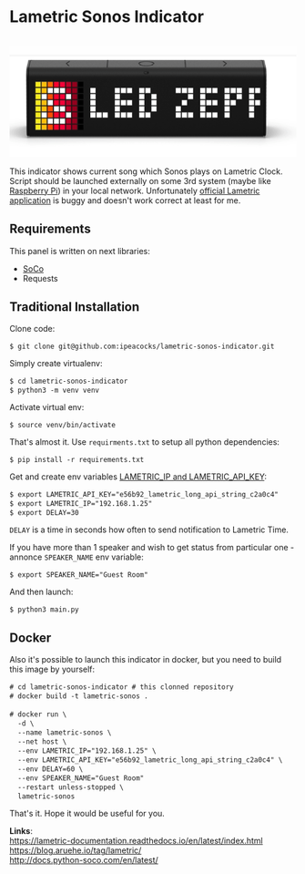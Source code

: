 # Lametric Sonos Indicator

<p align="center">
  <img width="550" src="image.gif" />
</p>

This indicator shows current song which Sonos plays on Lametric Clock. Script should be launched externally on some 3rd system (maybe like [Raspberry Pi](https://www.raspberrypi.org/)) in your local network. Unfortunately [official Lametric application](https://apps.lametric.com/apps/display_for_sonos/4961) is buggy and doesn't work correct at least for me. 

## Requirements

This panel is written on next libraries:

* [SoCo](https://github.com/SoCo/SoCo)
* Requests

## Traditional Installation

Clone code:
```
$ git clone git@github.com:ipeacocks/lametric-sonos-indicator.git
```
Simply create virtualenv:
```
$ cd lametric-sonos-indicator
$ python3 -m venv venv
```
Activate virtual env:
```
$ source venv/bin/activate
```
That's almost it. Use `requirments.txt` to setup all python dependencies:
```
$ pip install -r requirements.txt
```
Get and create env variables [LAMETRIC_IP and LAMETRIC_API_KEY](https://lametric-documentation.readthedocs.io/en/latest/guides/first-steps/first-local-notification.html#find-api-key):
```
$ export LAMETRIC_API_KEY="e56b92_lametric_long_api_string_c2a0c4"
$ export LAMETRIC_IP="192.168.1.25"
$ export DELAY=30
```
`DELAY` is a time in seconds how often to send notification to Lametric Time.

If you have more than 1 speaker and wish to get status from particular one - annonce `SPEAKER_NAME` env variable:
```
$ export SPEAKER_NAME="Guest Room"
```
And then launch:
```
$ python3 main.py
```

## Docker

Also it's possible to launch this indicator in docker, but you need to build this image by yourself:
```
# cd lametric-sonos-indicator # this clonned repository
# docker build -t lametric-sonos .

# docker run \
  -d \
  --name lametric-sonos \
  --net host \
  --env LAMETRIC_IP="192.168.1.25" \
  --env LAMETRIC_API_KEY="e56b92_lametric_long_api_string_c2a0c4" \
  --env DELAY=60 \
  --env SPEAKER_NAME="Guest Room"
  --restart unless-stopped \
  lametric-sonos
```

That's it. Hope it would be useful for you.

**Links**: \
https://lametric-documentation.readthedocs.io/en/latest/index.html \
https://blog.aruehe.io/tag/lametric/ \
http://docs.python-soco.com/en/latest/
